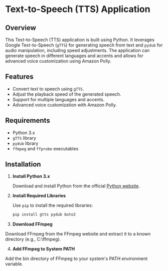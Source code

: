 # Text-to-Speech (TTS) Application

## Overview

This Text-to-Speech (TTS) application is built using Python. It leverages Google Text-to-Speech (`gTTS`) for generating speech from text and `pydub` for audio manipulation, including speed adjustments. The application can generate speech in different languages and accents and allows for advanced voice customization using Amazon Polly.

## Features

- Convert text to speech using `gTTS`.
- Adjust the playback speed of the generated speech.
- Support for multiple languages and accents.
- Advanced voice customization with Amazon Polly.

## Requirements

- Python 3.x
- `gTTS` library
- `pydub` library
- `ffmpeg` and `ffprobe` executables

## Installation

1. **Install Python 3.x**

   Download and install Python from the official [Python website](https://www.python.org/downloads/).

2. **Install Required Libraries**

   Use `pip` to install the required libraries:
   ```bash
   pip install gtts pydub boto3

3. **Download FFmpeg**

Download FFmpeg from the FFmpeg website and extract it to a known directory (e.g., C:\ffmpeg).

4. **Add FFmpeg to System PATH**

Add the bin directory of FFmpeg to your system's PATH environment variable.